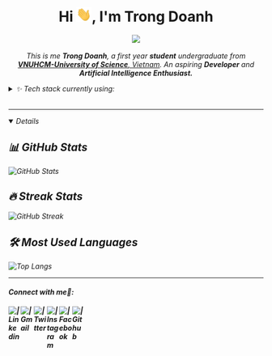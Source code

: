 <h1 align="center">Hi <img src="https://raw.githubusercontent.com/ABSphreak/ABSphreak/master/gifs/Hi.gif" width="30px">, I'm Trong Doanh</h1>
<p align="center">
  <a href="https://github.com/Ratheshan03/readme-typing-svg"><img src="https://readme-typing-svg.herokuapp.com?lines=Ho+Chi+Minh+University+Of+Science;Honors+Program;Faculty+of+Information+Technology;&center=true&width=500&height=50"></a>
</p>

<p align="center">
  <em>
    This is me <b>Trong Doanh</b>, a first year <b>student</b> undergraduate from <a href="https://www.fit.hcmus.edu.vn/en/"> <b>VNUHCM-University of Science</b>, Vietnam</a>.
    An aspiring <b>Developer</b>&nbsp;and <b> Artificial Intelligence Enthusiast.</b> 
  <br>
</p>

<details>
<summary>
  ✨ Tech stack currently using:
</summary>
   <br>
<code><a href="https://www.python.org/" target="_blank"><img height="30" src="https://www.vectorlogo.zone/logos/python/python-icon.svg"></a></code>
<code><a href="https://www.javascript.com/" target="_blank"><img height="30" src="https://raw.githubusercontent.com/devicons/devicon/master/icons/javascript/javascript-plain.svg"></a></code>
<code><a href="https://nextjs.org/" target="_blank"><img height="30" src="https://cdn.worldvectorlogo.com/logos/c-1.svg"></a></code>
<code><a href="https://nextjs.org/" target="_blank"><img height="30" src="https://cdn.worldvectorlogo.com/logos/c.svg"></a></code>
<code><a href="https://www.w3schools.com/html/" target="_blank"><img height="30" src="https://www.vectorlogo.zone/logos/w3_html5/w3_html5-icon.svg"></a></code>
<code><a href="https://www.w3schools.com/css/" target="_blank"><img height="30" src="https://raw.githubusercontent.com/devicons/devicon/master/icons/css3/css3-original.svg"></a></code>
<code><a href="https://git-scm.com/" target="_blank"><img height="30" src="https://www.vectorlogo.zone/logos/git-scm/git-scm-icon.svg"></a></code>
<code><a href="https://colab.research.google.com/" target="_blank"><img height="30" src="https://colab.research.google.com/img/colab_favicon_256px.png"></a></code>
  
</details>
<br>

---

<details open="">
  
## 📊 GitHub Stats
![GitHub Stats](https://github-readme-stats.vercel.app/api?username=NgTrongDoanh&show_icons=true&count_private=true&include_all_commits=true&theme=tokyonight)

## 🔥 Streak Stats
![GitHub Streak](https://github-readme-streak-stats.herokuapp.com/?user=NgTrongDoanh&theme=tokyonight)

## 🛠 Most Used Languages
![Top Langs](https://github-readme-stats.vercel.app/api/top-langs/?username=NgTrongDoanh&layout=compact&theme=tokyonight)
</details>

---

<h4> Connect with me🤝: <h4>
  </hr>
  <a href="https://www.linkedin.com/in/ratheshan-sathiyamoorthy-3aa2891b9/">
   <img align="left" alt="| Linkedin" width="24px" src="https://www.vectorlogo.zone/logos/linkedin/linkedin-icon.svg" />
  </a>
  <a href="mailto:lionratheshan@gmail.com">
    <img align="left" alt="| Gmail" width="26px" src="https://www.vectorlogo.zone/logos/gmail/gmail-icon.svg" />
  </a>
  <a href="https://twitter.com/Ratheshan_03">
    <img align="left" alt="| Twitter" width="26px" src="https://www.vectorlogo.zone/logos/twitter/twitter-official.svg" />
  </a>
  <a href="https://www.instagram.com/ratheshan_03/">
    <img align="left" alt=" | Instagram" width="24px" src="https://www.vectorlogo.zone/logos/instagram/instagram-icon.svg" />
  </a>
   <a href="https://www.facebook.com/profile.php?id=100003874786181">
    <img align="left" alt="| Facebook" width="26px" src="https://www.vectorlogo.zone/logos/facebook/facebook-tile.svg" />
  </a>
   <a href="https://github.com/Ratheshan03">
    <img align="left" alt="| Github" width="26px" src="https://www.vectorlogo.zone/logos/github/github-tile.svg" />
  </a>
  <br>
